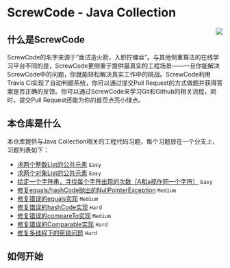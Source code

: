 # ScrewCode - Java Collection

<img align="right" src="https://avatars3.githubusercontent.com/u/45724054">

## 什么是ScrewCode

ScrewCode的名字来源于“面试造火箭，入职拧螺丝”。与其他侧重算法的在线学习平台不同的是，ScrewCode更侧重于提供最真实的工程场景——一旦你能解决ScrewCode中的问题，你就能轻松解决真实工作中的挑战。ScrewCode利用Travis CI实现了自动判题系统，你可以通过提交Pull Request的方式做题并获得答案是否正确的反馈。你可以通过ScrewCode来学习Git和Github的相关流程，同时，提交Pull Request还能为你的首页点亮小绿点。

## 本仓库是什么

本仓库提供与Java Collection相关的工程代码习题，每个习题放在一个分支上，习题列表如下：

- [求两个整数List的公共元素](https://github.com/screwcode/JavaCollection/tree/CommonElementsInIntegerList) `Easy` 
- [求两个对象List的公共元素](https://github.com/screwcode/JavaCollection/tree/CommonElementsInObjectList) `Easy` 
- [给定一个字符串，寻找每个字符出现的次数（A和a视作同一个字符）](https://github.com/screwcode/JavaCollection/tree/CountCharOccurrencesInString) `Easy` 
- [修复equals/hashCode抛出的NullPointerException](https://github.com/screwcode/JavaCollection/tree/FixEqualsHashCodeNPE) `Medium` 
- [修复错误的equals实现](https://github.com/screwcode/JavaCollection/tree/FixEqualsBug) `Medium` 
- [修复错误的hashCode实现](https://github.com/screwcode/JavaCollection/tree/FixHashCodeBug) `Hard` 
- [修复错误的compareTo实现](https://github.com/screwcode/JavaCollection/tree/FixCompareToBug) `Medium` 
- [修复错误的Comparable实现](https://github.com/screwcode/JavaCollection/tree/FixComparableBug) `Hard` 
- [修复多线程下的死锁问题](https://github.com/screwcode/JavaCollection/tree/FixMultithreadDeadlock) `Hard` 

## 如何开始